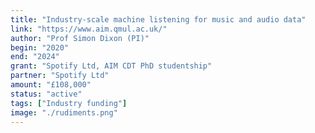 ```yaml
---
title: "Industry-scale machine listening for music and audio data"
link: "https://www.aim.qmul.ac.uk/"
author: "Prof Simon Dixon (PI)"
begin: "2020"
end: "2024"
grant: "Spotify Ltd, AIM CDT PhD studentship"
partner: "Spotify Ltd"
amount: "£108,000"
status: "active"
tags: ["Industry funding"]
image: "./rudiments.png"
---
```

